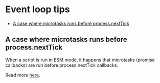 # Event loop tips

- [A case where microtasks runs before process.nextTick](#a-case-where-microtasks-runs-before-processnexttick)

## A case where microtasks runs before process.nextTick

When a script is run in ESM mode, it happens that microtasks (promise callbacks) are run before process.nextTick
callbacks.

Read more [here](https://medium.com/@nileshjha2k/nodejs-an-interesting-case-where-microtasks-running-before-process-nexttick-b729dd9a5ca3).
